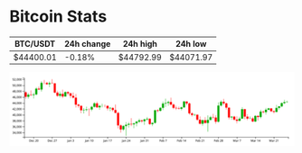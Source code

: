 # Bitcoin Stats

BTC/USDT|24h change|24h high|24h low|
|---|---|---|---|
|$44400.01|-0.18%|$44792.99|$44071.97|

<img src="./chart.svg">
